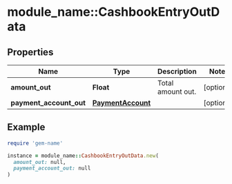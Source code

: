 # module_name::CashbookEntryOutData

## Properties

| Name | Type | Description | Notes |
| ---- | ---- | ----------- | ----- |
| **amount_out** | **Float** | Total amount out. | [optional] |
| **payment_account_out** | [**PaymentAccount**](PaymentAccount.md) |  | [optional] |

## Example

```ruby
require 'gem-name'

instance = module_name::CashbookEntryOutData.new(
  amount_out: null,
  payment_account_out: null
)
```

